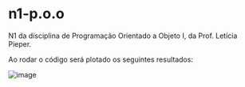# n1-p.o.o
N1 da disciplina de Programação Orientado a Objeto I, da Prof. Letícia Pieper.

Ao rodar o código será plotado os seguintes resultados:

![image](https://user-images.githubusercontent.com/100394244/224824123-7ffd599c-fa9b-49ba-ac4e-b240da78bf2a.png)

